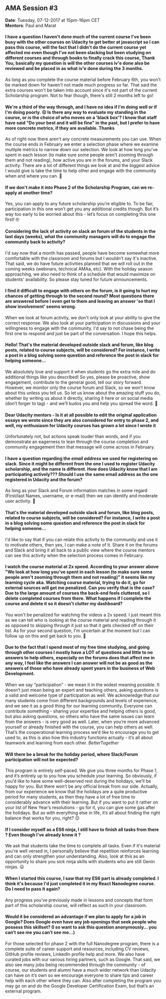 ## AMA Session #3  

**Date**: Tuesday, 07-12-2017 at 15pm-16pm CET <br>
**Mentors**: Paul and Marat


#### I have a question I haven't done much of the current course I've been busy with the other courses on Udacity to get better at javascript so I can pass this course, will the fact that I didn't do the current course yet affected me even though I've not been slacking but been studying on different courses and through books to finally crack this course, Thank You, basically my question is will the other courses iv'e done also be reviewed and be placed in as what iv'e done during the 3 months.
As long as you complete the course material before February 6th, you won't be marked down for haven't not made much progress so far. That said the extra courses won't be taken into account since it's not part of the current Scholarship program.  Not to fear though, there's still 2 months left to go!

#### We're a third of the way through, and I have no idea if I'm doing well or if I'm doing poorly. :confounded: Is there any way to evaluate my standing in the course, or is the choice of who moves on a 'black box'? I know that staff have said "Do your best and it will be fine" in the past, but I prefer to have more concrete metrics, if they are available. Thanks
As of right now there aren't any concrete measurements you can use. When the course ends in February we enter a selection phase where we examine multiple metrics to narrow down our selection. We look at how long you've spent in each lesson (to make sure some people aren't zooming through them and not reading), how active you are in the forums, and your Slack activity.  There are a lot of different things we look at and the biggest advice I would give is take the time to help other and engage with the community when and where you can. :slightly_smiling_face:

#### If we don't make it into Phase 2 of the Scholarship Program, can we re-apply at another time?
Yes, you can apply to any future scholarship you’re eligible to. To be fair, participation in this one won’t get you any additional credits though. But it’s way too early to be worried about this - let’s focus on completing this one first! :nerd_face:

#### Considering  the lack of activity on slack an forum of the students in the last days (weeks), what the community managers will do to engage the community back to activity?
I'd say now that a month has passed, people have become somewhat more comfortable with the classroom and forums but I wouldn't say it's inactive. That said, we do have future activities planned that we will roll out in the coming weeks (webinars, technical AMAa, etc). With the holiday season approaching, we also need to think of a schedule that would maximize on students' availability. So please stay tuned for future announcements.

#### I find it difficult to engage with others on the forum, is it going to hurt my chances of getting through to the second round? Most questions there are answered before I even get to them and leaving an answer 'so that I show involvement' seems wrong.
When we look at forum activity, we don't only look at your ability to give the correct response. We also look at your participation in discussions and your willingness to engage with the community. I'd say to not chase being the first one to respond and just be part of the conversation. I hope this helps.

#### Hello! That's the material developed outside slack and forum, like blog posts, related to course subjects, will be considered? For instance, I write a post in a blog solving some question and reference the post in slack for helping someone...
We absolutely love and support it when students go the extra mile and do additional things like you described! So yes, please be proactive, show engagement, contribute to the general good, tell our story forward.
However, we monitor only the course forum and Slack, so we won’t know about this unless you tell us. So let us know about the amazing stuff you do, whether by writing us about it directly, sharing it here or on social media (don’t forger to tag) - and we’ll kudos you and help you spread the word. :raised_hands:

#### Dear Udacity mentors - Is it at all possible to edit the original application essays we wrote since they are also considered for entry to phase 2, and well, my enthusiasm for Udacity courses has grown a lot since I wrote it
Unfortunately not, but actions speak louder than words, and if you demonstrate an eagerness to lean through the course completion and community engagement then that message will come across in February.

#### I have a question regarding the _email address_ we used for registering on slack. Since it might be different from the one I used to register Udacity scholarship, and the name is different. How does Udacity know that I am participating actively??? Should I use the same email address as the one registered in Udacity and the forum?
As long as your Slack and Forum information matches in some regard (First/last Names, username, or e-mail) then we can identify and moderate user activity.  :slightly_smiling_face:

#### That's the material developed outside slack and forum, like blog posts, related to course subjects, will be considered? For instance, I write a post in a blog solving some question and reference the post in slack for helping someone...
I'd like to say that if you can relate this activity to the community and use it to motivate others, then yes, I can make a note of it. Share it on the forums and Slack and bring it all back to a public view where the course mentors can see this activity when the selection process comes in February.

#### I watch the course material at 2x speed. According to your answer above "We look at how long you've spent in each lesson (to make sure some people aren't zooming through them and not reading)" it seems like my learning cycle aka. Watching course material, trying to do it, go for external sources will get me penalized. Can you verify that is the case? Due to the large amount of courses the back-end feels cluttered, so I delete completed courses from there. What happens if I complete the course and delete it so it doesn't clutter my dashboard?
You won't be penalized for watching the videos a 2x speed. I just meant this as we can tell who is looking at the course material and reading through it as opposed to skipping through it just so that it gets checked off on their list.  As for your second question, I'm uncertain at the moment but I can follow up on this and get back to you. :slightly_smiling_face:

#### Due to the fact that I spend most of my free time studying, and going through other courses I mostly have a LOT of questions and little to no answers to help others, especially on the forums does that affect me in any way, I feel like the answers I can answer will not be as good as the answers of those who have already spent years in the business of Web Development. 
When we say “participation” - we mean it in the widest meaning possible. It doesn’t just mean being an expert and teaching others, asking questions is a valid and welcome type of participation as well. We acknowledge that our many students come from different backgrounds and levels of experience, and we see it as a good thing for our learning community. Everyone can contribute something - sharing your expertise and helping others is good, but also asking questions, so others who have the same issues can learn from the answers - is very good as well. Later, when you’re more advanced yourself or already finished with the course, you can help others as well. That’s the cooperational learning process we’d like to encourage you to get used to, as this is also how this industry functions actually - it’s all about teamwork and learning from each other. _BetterTogether_

#### Will there be a break for the holiday period, where Slack/Forum participation will not be expected?
This program is entirely self-paced. We give you three months for Phase 1, and it’s entirely up to you how you schedule your learning. So obviously, if you’d like to have some well-deserved rest during the holidays, we’ll be happy for you. But there won’t be any official break from our side. Actually, from our experience we know that the holidays are a quite productive period for many students, as then they have a lot of free time to considerably advance with their learning. But if you want to put it rather on your list of New Year’s resolutions - go for it, you can give some gas after the holidays.
But as with everything else in life, it’s all about finding the right balance that works for you, right? :wink:

#### If I consider myself as a ES6 ninja, I still have to finish all tasks from there ? Even though I've already knew it ?
 We ask that students take the time to complete all tasks. Even if it's material you're well versed in, I personally believe that repetition reinforces learning and can only strengthen your understanding. Also, look at this as an opportunity to share you sick ninja skills with students who are still Genin ninjas. :stuck_out_tongue:

#### When I started this course, I saw that my ES6 part is already completed. I think it's because I'd just completed it in my React Nanodegree course. Do I need to pass it again?
Any progress you’ve previously made in lessons and concepts that form part of this scholarship course, will reflect as such in your classroom.

#### Would it be considered an advantage if we plan to apply for a job in Google? Does Google even have any job openings that seek people who possess this skillset? (I so want to ask this question anonymously… you can’t see me you can’t see me…)
For those selected for phase 2 with the full Nanodegree program, there is a complete suite of career support and resources, including CV reviews, GitHub profile reviews, LinkedIn profile help and more. We also have curated jobs with our various hiring partners, such as Google.
That said, we also see many jobs being recommended through the community - of course, our students and alumni have a much wider network than Udacity can have on it’s own so we encourage everyone to share tips and career help with each other where they can.
Also after completing the program you may go on and do the Google Developer Certification Exam, but that’s an external program.
